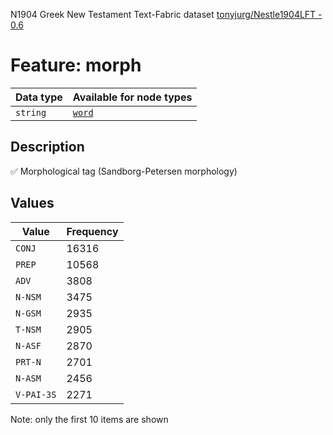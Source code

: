 <p>N1904 Greek New Testament Text-Fabric dataset <a href="https://github.com/tonyjurg/Nestle1904LFT">tonyjurg/Nestle1904LFT - 0.6</a></p>

<h1>Feature: morph</h1>

<table>
<thead>
<tr>
  <th>Data type</th>
  <th>Available for node types</th>
</tr>
</thead>
<tbody>
<tr>
  <td><code>string</code></td>
  <td><A HREF="featurebynodetype.md#word"><code>word</code></A></td>
</tr>
</tbody>
</table>

<h2>Description</h2>

<p>✅ Morphological tag (Sandborg-Petersen morphology)</p>

<h2>Values</h2>

<table>
<thead>
<tr>
  <th>Value</th>
  <th>Frequency</th>
</tr>
</thead>
<tbody>
<tr>
  <td><code>CONJ</code></td>
  <td>16316</td>
</tr>
<tr>
  <td><code>PREP</code></td>
  <td>10568</td>
</tr>
<tr>
  <td><code>ADV</code></td>
  <td>3808</td>
</tr>
<tr>
  <td><code>N-NSM</code></td>
  <td>3475</td>
</tr>
<tr>
  <td><code>N-GSM</code></td>
  <td>2935</td>
</tr>
<tr>
  <td><code>T-NSM</code></td>
  <td>2905</td>
</tr>
<tr>
  <td><code>N-ASF</code></td>
  <td>2870</td>
</tr>
<tr>
  <td><code>PRT-N</code></td>
  <td>2701</td>
</tr>
<tr>
  <td><code>N-ASM</code></td>
  <td>2456</td>
</tr>
<tr>
  <td><code>V-PAI-3S</code></td>
  <td>2271</td>
</tr>
</tbody>
</table>

<p>Note: only the first 10 items are shown</p>
